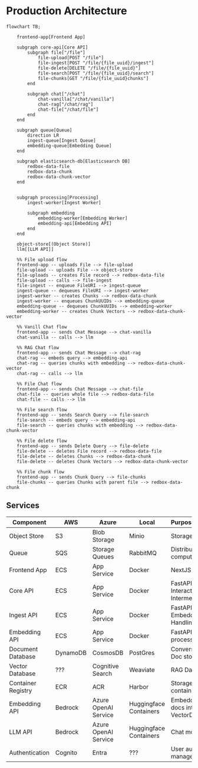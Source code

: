 # Production Architecture

```mermaid
flowchart TB;

    frontend-app[Frontend App]

    subgraph core-api[Core API]
        subgraph file["/file"]
            file-upload[POST "/file"]
            file-ingest[POST "/file/{file_uuid}/ingest"]
            file-delete[DELETE "/file/{file_uuid}"]
            file-search[POST "/file/{file_uuid}/search"]
            file-chunks[GET "/file/{file_uuid}chunks"]
        end

        subgraph chat["/chat"]
            chat-vanilla["/chat/vanilla"]
            chat-rag["/chat/rag"]
            chat-file["/chat/file"]
        end
    end

    subgraph queue[Queue]
        direction LR
        ingest-queue[Ingest Queue]
        embedding-queue[Embedding Queue]
    end

    subgraph elasticsearch-db[Elasticsearch DB]
        redbox-data-file
        redbox-data-chunk
        redbox-data-chunk-vector
    end


    subgraph processing[Processing]
        ingest-worker[Ingest Worker]

        subgraph embedding
            embedding-worker[Embedding Worker]
            embedding-api[Embedding API]
        end
    end

    object-store[(Object Store)]
    llm[[LLM API]]

    %% File upload flow
    frontend-app -- uploads File --> file-upload
    file-upload -- uploads File --> object-store
    file-uploads -- creates File record --> redbox-data-file
    file-upload -- calls --> file-ingest
    file-ingest -- enqueue FileURI --> ingest-queue
    ingest-queue -- dequeues FileURI --> ingest-worker
    ingest-worker -- creates Chunks --> redbox-data-chunk
    ingest-worker -- enqueues ChunkUUIDs --> embedding-queue
    embedding-queue -- dequeues ChunkUUIDs --> embedding-worker
    embedding-worker -- creates Chunk Vectors --> redbox-data-chunk-vector

    %% Vanill Chat flow
    frontend-app -- sends Chat Message --> chat-vanilla
    chat-vanilla -- calls --> llm

    %% RAG Chat flow
    frontend-app -- sends Chat Message --> chat-rag
    chat-rag -- embeds query --> embedding-api
    chat-rag -- queries chunks with embedding --> redbox-data-chunk-vector
    chat-rag -- calls --> llm

    %% File Chat flow
    frontend-app -- sends Chat Message --> chat-file
    chat-file -- queries whole file --> redbox-data-file
    chat-file -- calls --> llm

    %% File search flow
    frontend-app -- sends Search Query --> file-search
    file-search -- embeds query --> embedding-api
    file-search -- queries chunks with embedding --> redbox-data-chunk-vector

    %% File delete flow
    frontend-app -- sends Delete Query --> file-delete
    file-delete -- deletes File record --> redbox-data-file
    file-delete -- deletes Chunks --> redbox-data-chunk
    file-delete -- deletes Chunk Vectors --> redbox-data-chunk-vector

    %% File chunk flow
    frontend-app -- sends Chunk Query --> file-chunks
    file-chunks -- queries Chunks with parent file --> redbox-data-chunk

```



## Services

| Component | AWS | Azure | Local | Purpose/Function |
|-----------|-----|-------|---------|----|
| Object Store | S3 | Blob Storage | Minio | Storage of files |
| Queue | SQS | Storage Queues | RabbitMQ | Distributing many compute tasks |
| Frontend App | ECS | App Service | Docker | NextJS Chat App |
| Core API | ECS | App Service | Docker | FastAPI AI Interaction and DB Intermediary |
| Ingest API | ECS | App Service | Docker | FastAPI Embedding Handling |
| Embedding API | ECS | App Service | Docker | FastAPI File processing |
| Document Database | DynamoDB | CosmosDB | PostGres | Conversation and Doc storage |
| Vector Database | ??? | Cognitive Search | Weaviate | RAG Database |
| Container Registry | ECR | ACR | Harbor | Storage for app containers |
| Embedding API | Bedrock | Azure OpenAI Service | Huggingface Containers | Embedding for docs into VectorDB |
| LLM API | Bedrock | Azure OpenAI Service | Huggingface Containers | Chat model |
| Authentication | Cognito | Entra | ??? | User auth and management |
